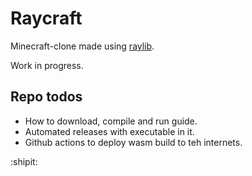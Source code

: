 # Raycraft
 
Minecraft-clone made using [raylib](https://github.com/raysan5/raylib).

Work in progress.

## Repo todos

- How to download, compile and run guide.
- Automated releases with executable in it.
- Github actions to deploy wasm build to teh internets.

:shipit: